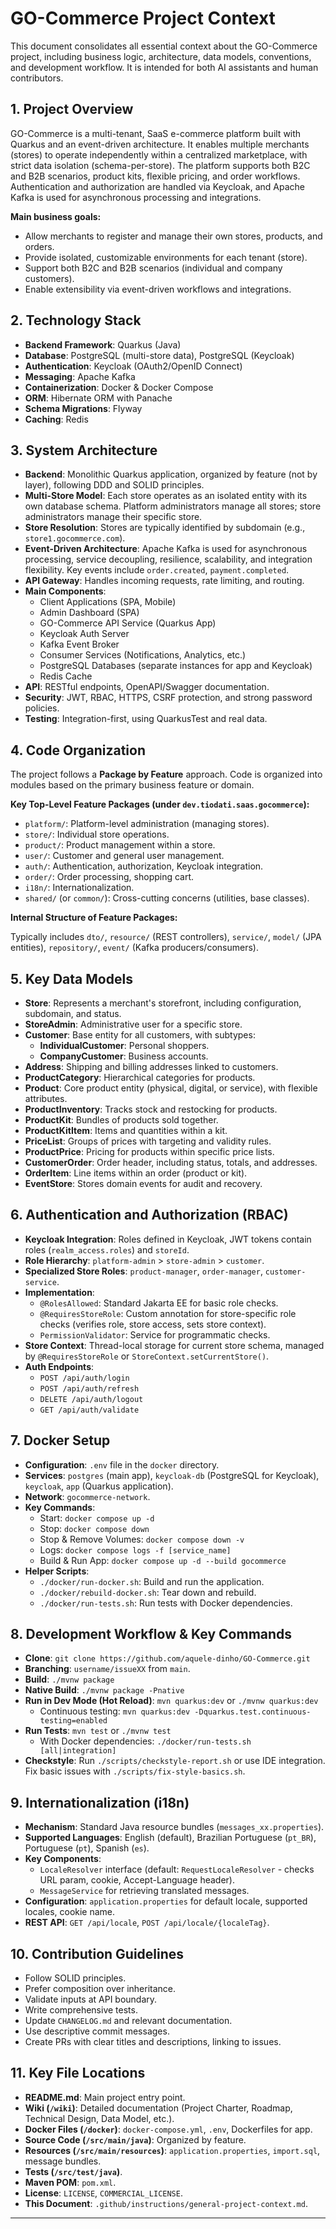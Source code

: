 # GO-Commerce Project Context

This document consolidates all essential context about the GO-Commerce project, including business logic, architecture, data models, conventions, and development workflow. It is intended for both AI assistants and human contributors.

## 1. Project Overview

GO-Commerce is a multi-tenant, SaaS e-commerce platform built with Quarkus and an event-driven architecture. It enables multiple merchants (stores) to operate independently within a centralized marketplace, with strict data isolation (schema-per-store). The platform supports both B2C and B2B scenarios, product kits, flexible pricing, and order workflows. Authentication and authorization are handled via Keycloak, and Apache Kafka is used for asynchronous processing and integrations.

**Main business goals:**

-   Allow merchants to register and manage their own stores, products, and orders.
-   Provide isolated, customizable environments for each tenant (store).
-   Support both B2C and B2B scenarios (individual and company customers).
-   Enable extensibility via event-driven workflows and integrations.

## 2. Technology Stack

-   **Backend Framework**: Quarkus (Java)
-   **Database**: PostgreSQL (multi-store data), PostgreSQL (Keycloak)
-   **Authentication**: Keycloak (OAuth2/OpenID Connect)
-   **Messaging**: Apache Kafka
-   **Containerization**: Docker & Docker Compose
-   **ORM**: Hibernate ORM with Panache
-   **Schema Migrations**: Flyway
-   **Caching**: Redis

## 3. System Architecture

-   **Backend**: Monolithic Quarkus application, organized by feature (not by layer), following DDD and SOLID principles.
-   **Multi-Store Model**: Each store operates as an isolated entity with its own database schema. Platform administrators manage all stores; store administrators manage their specific store.
-   **Store Resolution**: Stores are typically identified by subdomain (e.g., `store1.gocommerce.com`).
-   **Event-Driven Architecture**: Apache Kafka is used for asynchronous processing, service decoupling, resilience, scalability, and integration flexibility. Key events include `order.created`, `payment.completed`.
-   **API Gateway**: Handles incoming requests, rate limiting, and routing.
-   **Main Components**:
    -   Client Applications (SPA, Mobile)
    -   Admin Dashboard (SPA)
    -   GO-Commerce API Service (Quarkus App)
    -   Keycloak Auth Server
    -   Kafka Event Broker
    -   Consumer Services (Notifications, Analytics, etc.)
    -   PostgreSQL Databases (separate instances for app and Keycloak)
    -   Redis Cache
-   **API**: RESTful endpoints, OpenAPI/Swagger documentation.
-   **Security**: JWT, RBAC, HTTPS, CSRF protection, and strong password policies.
-   **Testing**: Integration-first, using QuarkusTest and real data.

## 4. Code Organization

The project follows a **Package by Feature** approach. Code is organized into modules based on the primary business feature or domain.

**Key Top-Level Feature Packages (under `dev.tiodati.saas.gocommerce`):**

-   `platform/`: Platform-level administration (managing stores).
-   `store/`: Individual store operations.
-   `product/`: Product management within a store.
-   `user/`: Customer and general user management.
-   `auth/`: Authentication, authorization, Keycloak integration.
-   `order/`: Order processing, shopping cart.
-   `i18n/`: Internationalization.
-   `shared/` (or `common/`): Cross-cutting concerns (utilities, base classes).

**Internal Structure of Feature Packages:**

Typically includes `dto/`, `resource/` (REST controllers), `service/`, `model/` (JPA entities), `repository/`, `event/` (Kafka producers/consumers).

## 5. Key Data Models

-   **Store**: Represents a merchant's storefront, including configuration, subdomain, and status.
-   **StoreAdmin**: Administrative user for a specific store.
-   **Customer**: Base entity for all customers, with subtypes:
    -   **IndividualCustomer**: Personal shoppers.
    -   **CompanyCustomer**: Business accounts.
-   **Address**: Shipping and billing addresses linked to customers.
-   **ProductCategory**: Hierarchical categories for products.
-   **Product**: Core product entity (physical, digital, or service), with flexible attributes.
-   **ProductInventory**: Tracks stock and restocking for products.
-   **ProductKit**: Bundles of products sold together.
-   **ProductKitItem**: Items and quantities within a kit.
-   **PriceList**: Groups of prices with targeting and validity rules.
-   **ProductPrice**: Pricing for products within specific price lists.
-   **CustomerOrder**: Order header, including status, totals, and addresses.
-   **OrderItem**: Line items within an order (product or kit).
-   **EventStore**: Stores domain events for audit and recovery.

## 6. Authentication and Authorization (RBAC)

-   **Keycloak Integration**: Roles defined in Keycloak, JWT tokens contain roles (`realm_access.roles`) and `storeId`.
-   **Role Hierarchy**: `platform-admin` > `store-admin` > `customer`.
-   **Specialized Store Roles**: `product-manager`, `order-manager`, `customer-service`.
-   **Implementation**:
    -   `@RolesAllowed`: Standard Jakarta EE for basic role checks.
    -   `@RequiresStoreRole`: Custom annotation for store-specific role checks (verifies role, store access, sets store context).
    -   `PermissionValidator`: Service for programmatic checks.
-   **Store Context**: Thread-local storage for current store schema, managed by `@RequiresStoreRole` or `StoreContext.setCurrentStore()`.
-   **Auth Endpoints**:
    -   `POST /api/auth/login`
    -   `POST /api/auth/refresh`
    -   `DELETE /api/auth/logout`
    -   `GET /api/auth/validate`

## 7. Docker Setup

-   **Configuration**: `.env` file in the `docker` directory.
-   **Services**: `postgres` (main app), `keycloak-db` (PostgreSQL for Keycloak), `keycloak`, `app` (Quarkus application).
-   **Network**: `gocommerce-network`.
-   **Key Commands**:
    -   Start: `docker compose up -d`
    -   Stop: `docker compose down`
    -   Stop & Remove Volumes: `docker compose down -v`
    -   Logs: `docker compose logs -f [service_name]`
    -   Build & Run App: `docker compose up -d --build gocommerce`
-   **Helper Scripts**:
    -   `./docker/run-docker.sh`: Build and run the application.
    -   `./docker/rebuild-docker.sh`: Tear down and rebuild.
    -   `./docker/run-tests.sh`: Run tests with Docker dependencies.

## 8. Development Workflow & Key Commands

-   **Clone**: `git clone https://github.com/aquele-dinho/GO-Commerce.git`
-   **Branching**: `username/issueXX` from `main`.
-   **Build**: `./mvnw package`
-   **Native Build**: `./mvnw package -Pnative`
-   **Run in Dev Mode (Hot Reload)**: `mvn quarkus:dev` or `./mvnw quarkus:dev`
    -   Continuous testing: `mvn quarkus:dev -Dquarkus.test.continuous-testing=enabled`
-   **Run Tests**: `mvn test` or `./mvnw test`
    -   With Docker dependencies: `./docker/run-tests.sh [all|integration]`
-   **Checkstyle**: Run `./scripts/checkstyle-report.sh` or use IDE integration. Fix basic issues with `./scripts/fix-style-basics.sh`.

## 9. Internationalization (i18n)

-   **Mechanism**: Standard Java resource bundles (`messages_xx.properties`).
-   **Supported Languages**: English (default), Brazilian Portuguese (`pt_BR`), Portuguese (`pt`), Spanish (`es`).
-   **Key Components**:
    -   `LocaleResolver` interface (default: `RequestLocaleResolver` - checks URL param, cookie, Accept-Language header).
    -   `MessageService` for retrieving translated messages.
-   **Configuration**: `application.properties` for default locale, supported locales, cookie name.
-   **REST API**: `GET /api/locale`, `POST /api/locale/{localeTag}`.

## 10. Contribution Guidelines

-   Follow SOLID principles.
-   Prefer composition over inheritance.
-   Validate inputs at API boundary.
-   Write comprehensive tests.
-   Update `CHANGELOG.md` and relevant documentation.
-   Use descriptive commit messages.
-   Create PRs with clear titles and descriptions, linking to issues.

## 11. Key File Locations

-   **README.md**: Main project entry point.
-   **Wiki (`/wiki`)**: Detailed documentation (Project Charter, Roadmap, Technical Design, Data Model, etc.).
-   **Docker Files (`/docker`)**: `docker-compose.yml`, `.env`, Dockerfiles for app.
-   **Source Code (`/src/main/java`)**: Organized by feature.
-   **Resources (`/src/main/resources`)**: `application.properties`, `import.sql`, message bundles.
-   **Tests (`/src/test/java`)**.
-   **Maven POM**: `pom.xml`.
-   **License**: `LICENSE`, `COMMERCIAL_LICENSE`.
-   **This Document**: `.github/instructions/general-project-context.md`.

---
